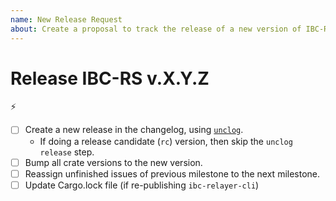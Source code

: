 ```yaml
---
name: New Release Request
about: Create a proposal to track the release of a new version of IBC-RS
---
```


<!-- < < < < < < < < < < < < < < < < < < < < < < < < < < < < < < < < < ☺ 
v               ✰  Thanks for opening a release issue! ✰
v    Before smashing the submit button please review the template.
v    Word of caution: poorly thought-out proposals may be rejected 
v                     without deliberation 
☺ > > > > > > > > > > > > > > > > > > > > > > > > > > > > > > > > >  -->


# Release IBC-RS v.X.Y.Z 

⚡

- [ ] Create a new release in the changelog, using [`unclog`](https://github.com/informalsystems/unclog).
  - If doing a release candidate (`rc`) version, then skip the `unclog release` step.
- [ ] Bump all crate versions to the new version.
- [ ] Reassign unfinished issues of previous milestone to the next milestone.
- [ ] Update Cargo.lock file (if re-publishing `ibc-relayer-cli`)
